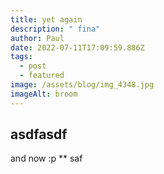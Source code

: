```yaml
---
title: yet again
description: " fina"
author: Paul
date: 2022-07-11T17:09:59.886Z
tags:
  - post
  - featured
image: /assets/blog/img_4348.jpg
imageAlt: broom
---
```

## asdfasdf
and now :p
** saf
